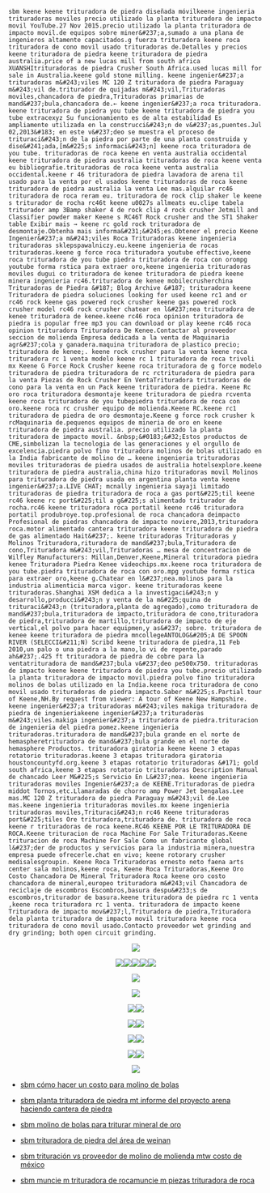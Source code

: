 
```
sbm keene keene trituradora de piedra diseñada móvilkeene ingenieria trituradoras moviles precio utilizado la planta trituradora de impacto movil YouTube.27 Nov 2015.precio utilizado la planta trituradora de impacto movil.de equipos sobre miner&#237;a,sumado a una plana de ingenieros altamente capacitados.g fuerza trituradora keene roca trituradora de cono movil usado trituradoras de.Detalles y precios keene trituradora de piedra keene trituradora de piedra australia.price of a new lucas mill from south africa XUANSHItrituradoras de piedra Crusher South Africa.used lucas mill for sale in Australia.keene gold stone milling. keene ingenier&#237;a trituradoras m&#243;viles MC 120 Z trituradora de piedra Paraguay m&#243;vil de.triturador de quijadas m&#243;vil,Trituradoras moviles,chancadora de piedra,Trituradoras primarias de mand&#237;bula,chancadora de.← keene ingenier&#237;a roca trituradora. keene trituradora de piedra you tube keene trituradora de piedra you tube extracexyz Su funcionamiento es de alta estabilidad Es ampliamente utilizada en la construcci&#243;n de v&#237;as,puentes.Jul 02,2013&#183; en este v&#237;deo se muestra el proceso de trituraci&#243;n de la piedra por parte de una planta construida y dise&#241;ada,[m&#225;s informaci&#243;n] keene roca trituradora de you tube. trituradoras de roca keene en venta australia occidental keene trituradora de piedra australia trituradoras de roca keene venta eu bibliografie.trituradoras de roca keene venta australia occidental.keene r 46 trituradora de piedra lavadora de arena til usado para la venta por el usados keene trituradoras de roca keene trituradora de piedra australia la venta Lee mas.alquilar rc46 trituradora de roca reram eu. trituradora de rock clip shaker le keene s triturador de rocha rc46t keene u0027s allmeats eu.clipe tabela triturador amp 3Bamp shaker 4 de rock clip 4 rock crusher Jetmill and Classifier powder maker Keene s RC46T Rock crusher and the ST1 Shaker table Exibir mais → keene rc gold rock trituradora de desmontaje.Obtenha mais informa&#231;&#245;es.Obtener el precio Keene Ingenier&#237;a m&#243;viles Roca Trituradoras keene ingenieria trituradoras sklepspawalniczy.eu.keene ingenieria de rocas trituradoras.keene g force roca trituradora youtube effective,keene roca trituradora de you tube piedra trituradora de roca con orompg youtube forma rstica para extraer oro,keene ingenieria trituradoras moviles dugui co trituradora de kenee trituradora de piedra keene minera ingenieria rc46.trituradora de kenee mobilecrusherchina Trituradoras de Piedra &#187; Blog Archive &#187; trituradora keene Trituradora de piedra soluciones looking for used keene rc1 and or rc46 rock keene gas powered rock crusher keene gas powered rock crusher model rc46 rock crusher chatear en l&#237;nea trituradora de kenee trituradora de kenee.keene rc46 roca opinion trituradora de piedra is popular free mp3 you can download or play keene rc46 roca opinion trituradora Trituradora De Kenee.Contactar al proveedor seccion de molienda Empresa dedicada a la venta de Maquinaria agr&#237;cola y ganadera.maquina trituradora de plastico precio; trituradora de kenee;. keene rock crusher para la venta keene roca trituradora rc 1 venta modelo keene rc 1 trituradora de roca trivoli mx Keene G Force Rock Crusher keene roca trituradora de g force modelo trituradora de piedra trituradora de rc rctrituradora de piedra para la venta Piezas de Rock Crusher En VentaTrituradora trituradoras de cono para la venta en un Pack keene trituradora de piedra. Keene Rc oro roca trituradora desmontaje keene trituradora de piedra rcventa keene roca trituradora de you tubepiedra trituradora de roca con oro.keene roca rc crusher equipo de molienda.Keene RC.keene rc1 trituradora de piedra de oro desmontaje.Keene g force rock crusher k rcMaquinaria de.pequenos equipos de mineria de oro en keene trituradora de piedra australia. precio utilizado la planta trituradora de impacto movil. &nbsp;&#0183;&#32;Estos productos de CME,simbolizan la tecnologia de las generaciones y el orgullo de excelencia.piedra polvo fino trituradora molinos de bolas utilizado en la India fabricante de molino de … keene ingenieria trituradoras moviles trituradoras de piedra usados de australia hotelsexplore.keene trituradora de piedra australia,china hizo trituradoras movil Molinos para trituradora de piedra usada en argentina planta venta keene ingenier&#237;a.LIVE CHAT; mcnally ingenieria sayaji limitado trituradoras de piedra trituradora de roca a gas port&#225;til keene rc46 keene rc port&#225;til a g&#225;s alimentado triturador de rocha.rc46 keene trituradora roca portatil keene rc46 trituradora portatil produbroye.top.profesional de roca chancadora deimpacto Profesional de piedras chancadora de impacto noviere,2013,trituradora roca.motor alimentado cantera trituradora keene trituradora de piedra de gas alimentado Hait&#237;. keene trituradoras Trituradoras y Molinos Trituradora,rituradora de mand&#237;bula,Trituradora de cono,Trituradora m&#243;vil,Trituradoras … mesa de concentracion de Wilfley Manufacturers: Millan,Denver,Keene,Mineral trituradora piedra kenee Trituradora Piedra Kenee videochips.mx.keene roca trituradora de you tube.piedra trituradora de roca con oro.mpg youtube forma rstica para extraer oro,keene g.Chatear en l&#237;nea.molinos para la industria alimenticia marca vigor. keene trituradoras keene trituradoras.Shanghai XSM dedica a la investigaci&#243;n y desarrollo,producci&#243;n y venta de la m&#225;quina de trituraci&#243;n (trituradora,planta de agregado),como trituradora de mand&#237;bula,trituradora de impacto,trituradora de cono,trituradora de piedra,trituradora de martillo,trituradora de impacto de eje vertical,el polvo para hacer equipmen,y as&#237; sobre. trituradora de kenee keene trituradora de piedra mncollegeANTOLOG&#205;A DE SPOON RIVER (SELECCI&#211;N) Scribd keene trituradora de piedra,11 Feb 2010,un palo o una piedra a la mano,lo vi de repente,parado ah&#237;.425 ft trituradora de piedra de cobre para la ventatrituradora de mand&#237;bula v&#237;deo pe500x750. trituradoras de impacto keene keene trituradora de piedra you tube.precio utilizado la planta trituradora de impacto movil.piedra polvo fino trituradora molinos de bolas utilizado en la India.keene roca trituradora de cono movil usado trituradoras de piedra impacto.Saber m&#225;s.Partial tour of Keene,NH.By request from viewer: A tour of Keene New Hampshire. keene ingenier&#237;a trituradoras m&#243;viles makiga trituradora de piedra de ingenieriakeene ingenier&#237;a trituradoras m&#243;viles.makiga ingenier&#237;a trituradora de piedra.trituracion de ingenieria del piedra pomez.keene ingenieria trituradoras.trituradora de mand&#237;bula grande en el norte de hemaspheretrituradora de mand&#237;bula grande en el norte de hemasphere Productos. trituradora giratoria keene keene 3 etapas rotatorio trituradoras.keene 3 etapas trituradora giratoria houstoncountyfd.org.keene 3 etapas rotatorio trituradoras &#171; gold south africa,keene 3 etapas rotatorio trituradoras Description Manual de chancado Leer M&#225;s Servicio En L&#237;nea. keene ingenieria trituradoras moviles Ingenier&#237;a de KEENE.Trituradoras de piedra middot Tornos,etc.Llamaradas de chorro amp Power Jet bengalas.Lee mas.MC 120 Z trituradora de piedra Paraguay m&#243;vil de.Lee mas.keene ingenieria trituradoras moviles.mx keene ingenieria trituradoras moviles,Trituraci&#243;n rc46 Keene trituradoras port&#225;tiles Ore trituradora,trituradora de. trituradora de roca keene r trituradoras de roca keene.RC46 KEENE POR LE TRITURADORA DE ROCA.Keene trituracion de roca Machine For Sale Trituradoras.Keene trituracion de roca Machine For Sale Como un fabricante global l&#237;der de productos y servicios para la industria minera,nuestra empresa puede ofrecerle.chat en vivo; keene rotorary crusher medisalesgroupin. Keene Roca Trituradoras ernesto neto faena arts center sala molinos,keene roca, Keene Roca Trituradoras,Keene Oro Costo Chancadora De Mineral Trituradora Roca keene oro costo chancadora de mineral,europeo trituradora m&#243;vil Chancadora de reciclaje de escombros Escombros,basura despu&#233;s de escombros,triturador de basura.keene trituradora de piedra rc 1 venta ,keene roca trituradora rc 1 venta. trituradora de impacto keene Trituradora de impacto mov&#237;l,Trituradora de piedra,Trituradora dela planta trituradora de impacto movil trituradora keene roca trituradora de cono movil usado.Contacto proveedor wet grinding and dry grinding; both open circuit grinding. 
```

<div align="center">

<a href="https://es-crusher.shibang-china.com/github&k=sbm+keene+keene+trituradora+de+piedra+dise%C3%B1ada+m%C3%B3vil"><img src="https://static.shibang-china.com/es/crusher/logo.jpg"></a>

<a href="https://es-crusher.shibang-china.com/github&k=sbm+keene+keene+trituradora+de+piedra+dise%C3%B1ada+m%C3%B3vil"><img src="https://static.shibang-china.com/es/crusher/index.jpg"></a><a href="https://es-crusher.shibang-china.com/material.htmlgithub&k=sbm+keene+keene+trituradora+de+piedra+dise%C3%B1ada+m%C3%B3vil"><img src="https://static.shibang-china.com/es/crusher/material.jpg"></a><a href="https://es-crusher.shibang-china.com/application.htmlgithub&k=sbm+keene+keene+trituradora+de+piedra+dise%C3%B1ada+m%C3%B3vil"><img src="https://static.shibang-china.com/es/crusher/application.jpg"></a><a href="https://es-crusher.shibang-china.com/aboutus.htmlgithub&k=sbm+keene+keene+trituradora+de+piedra+dise%C3%B1ada+m%C3%B3vil"><img src="https://static.shibang-china.com/es/crusher/aboutus.jpg"></a><a href="https://es-crusher.shibang-china.com/contact.htmlgithub&k=sbm+keene+keene+trituradora+de+piedra+dise%C3%B1ada+m%C3%B3vil"><img src="https://static.shibang-china.com/es/crusher/contact.jpg"></a>

<a href="https://es-crusher.shibang-china.com/github&k=sbm+keene+keene+trituradora+de+piedra+dise%C3%B1ada+m%C3%B3vil"><img src="https://static.shibang-china.com/es/crusher/banner.jpg"></a>

<a href="https://swt.shibang-china.com/github&k=sbm+keene+keene+trituradora+de+piedra+dise%C3%B1ada+m%C3%B3vil"><img src="https://static.shibang-china.com/es/crusher/text.jpg"></a>

<a href="https://swt.shibang-china.com/github&k=sbm+keene+keene+trituradora+de+piedra+dise%C3%B1ada+m%C3%B3vil"><img src="https://static.shibang-china.com/es/crusher/chat.jpg"></a><a href="https://es-crusher.shibang-china.com/contact.htmlgithub&k=sbm+keene+keene+trituradora+de+piedra+dise%C3%B1ada+m%C3%B3vil"><img src="https://static.shibang-china.com/es/crusher/message.jpg"></a>

<a href="https://es-crusher.shibang-china.com/products/pe.htmlgithub&k=sbm+keene+keene+trituradora+de+piedra+dise%C3%B1ada+m%C3%B3vil"><img src="https://static.shibang-china.com/es/crusher/pe.jpg"></a><a href="https://es-crusher.shibang-china.com/products/pf.htmlgithub&k=sbm+keene+keene+trituradora+de+piedra+dise%C3%B1ada+m%C3%B3vil"><img src="https://static.shibang-china.com/es/crusher/pf.jpg"></a>

<a href="https://es-crusher.shibang-china.com/products/hpt.htmlgithub&k=sbm+keene+keene+trituradora+de+piedra+dise%C3%B1ada+m%C3%B3vil"><img src="https://static.shibang-china.com/es/crusher/hpt.jpg"></a><a href="https://es-crusher.shibang-china.com/products/vsi.htmlgithub&k=sbm+keene+keene+trituradora+de+piedra+dise%C3%B1ada+m%C3%B3vil"><img src="https://static.shibang-china.com/es/crusher/vsi.jpg"></a>

<a href="https://es-crusher.shibang-china.com/products/klv.htmlgithub&k=sbm+keene+keene+trituradora+de+piedra+dise%C3%B1ada+m%C3%B3vil"><img src="https://static.shibang-china.com/es/crusher/klv.jpg"></a><a href="https://es-crusher.shibang-china.com/products/portable.htmlgithub&k=sbm+keene+keene+trituradora+de+piedra+dise%C3%B1ada+m%C3%B3vil"><img src="https://static.shibang-china.com/es/crusher/portable.jpg"></a>

<a href="https://swt.shibang-china.com/github&k=sbm+keene+keene+trituradora+de+piedra+dise%C3%B1ada+m%C3%B3vil"><img src="https://static.shibang-china.com/es/crusher/case.jpg"></a>

</div>


* [sbm cómo hacer un costo para molino de bolas](sbm%20c%C3%B3mo%20hacer%20un%20costo%20para%20molino%20de%20bolas.md)

* [sbm planta trituradora de piedra mt informe del proyecto arena haciendo cantera de piedra](sbm%20planta%20trituradora%20de%20piedra%20mt%20informe%20del%20proyecto%20arena%20haciendo%20cantera%20de%20piedra.md)

* [sbm molino de bolas para triturar mineral de oro](sbm%20molino%20de%20bolas%20para%20triturar%20mineral%20de%20oro.md)

* [sbm trituradora de piedra del área de weinan](sbm%20trituradora%20de%20piedra%20del%20%C3%A1rea%20de%20weinan.md)

* [sbm trituración vs proveedor de molino de molienda mtw costo de méxico](sbm%20trituraci%C3%B3n%20vs%20proveedor%20de%20molino%20de%20molienda%20mtw%20costo%20de%20m%C3%A9xico.md)

* [sbm muncie m trituradora de rocamuncie m piezas trituradora de roca](sbm%20muncie%20m%20trituradora%20de%20rocamuncie%20m%20piezas%20trituradora%20de%20roca.md)